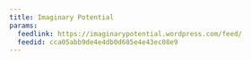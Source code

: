 ```yaml
---
title: Imaginary Potential
params:
  feedlink: https://imaginarypotential.wordpress.com/feed/
  feedid: cca05abb9de4e4db0d685e4e43ec08e9
---
```

